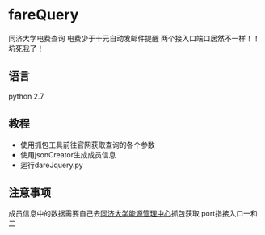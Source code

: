 # fareQuery
同济大学电费查询 电费少于十元自动发邮件提醒
两个接入口端口居然不一样！！坑死我了！
## 语言
  python 2.7
## 教程
- 使用抓包工具前往官网获取查询的各个参数
- 使用jsonCreator生成成员信息
- 运行dareJquery.py

## 注意事项
成员信息中的数据需要自己去[同济大学能源管理中心](http://202.120.165.79:8800/Default.aspx)抓包获取
port指接入口一和二
